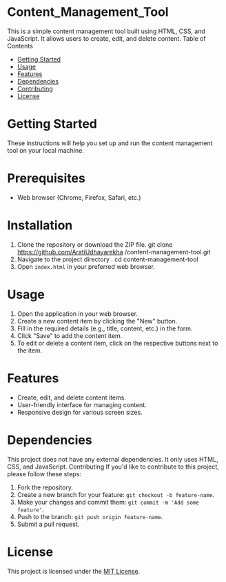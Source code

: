 # Content_Management_Tool

This is a simple content management tool built using HTML, CSS, and JavaScript. It allows users to create, edit, and delete content.
 Table of Contents
- [Getting Started](#getting-started)
- [Usage](#usage)
- [Features](#features)
- [Dependencies](#dependencies)
- [Contributing](#contributing)
- [License](#license)
 # Getting Started
These instructions will help you set up and run the content management tool on your local machine.
# Prerequisites
- Web browser (Chrome, Firefox, Safari, etc.)
# Installation
1. Clone the repository or download the ZIP file.
git clone https://github.com/AratiUdhayarekha /content-management-tool.git
2. Navigate to the project directory .
cd content-management-tool
3. Open `index.html` in your preferred web browser.
# Usage
1. Open the application in your web browser.
2. Create a new content item by clicking the "New" button.
3. Fill in the required details (e.g., title, content, etc.) in the form.
4. Click "Save" to add the content item.
5. To edit or delete a content item, click on the respective buttons next to the item.
# Features
- Create, edit, and delete content items.
- User-friendly interface for managing content.
- Responsive design for various screen sizes.

# Dependencies
 This project does not have any external dependencies. It only uses HTML, CSS, and JavaScript.
Contributing
If you'd like to contribute to this project, please follow these steps:
1. Fork the repository.
2. Create a new branch for your feature: `git checkout -b feature-name`.
3. Make your changes and commit them: `git commit -m 'Add some feature'`.
4. Push to the branch: `git push origin feature-name`.
5. Submit a pull request.
# License
This project is licensed under the [MIT License](LICENSE).

